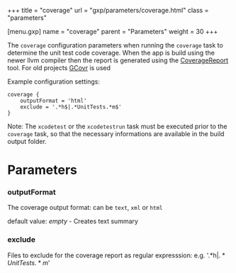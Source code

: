 +++
title = "coverage"
url = "gxp/parameters/coverage.html"
class = "parameters"

[menu.gxp]
name = "coverage"
parent = "Parameters"
weight = 30
+++

The `coverage` configuration parameters when running the `coverage` task to determine the unit test code coverage. When the app is build using the newer llvm compiler then the report is generated using the [CoverageReport](https://github.com/openbakery/CoverageReport) tool. For old projects  [GCovr](http://gcovr.com) is used

Example configuration settings: 

```
coverage {
	outputFormat = 'html'
	exclude = '.*h$|.*UnitTests.*m$'
}
```

Note: The `xcodetest` or the `xcodetestrun` task must be executed prior to the `coverage` task, so that the necessary informations are available in the build output folder.

# Parameters

### outputFormat

The coverage output format: can be `text`, `xml`  or `html`

default value: _empty_ - Creates text summary

### exclude

Files to exclude for the coverage report as regular expresssion: e.g. '.*h$|.*UnitTests.*m$'